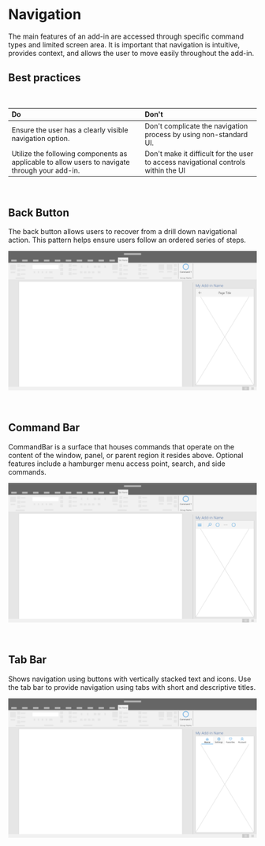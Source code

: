 # Navigation

The main features of an add-in are accessed through specific command types and limited screen area. It is important that navigation is intuitive, provides context, and allows the user to move easily throughout the add-in.

## Best practices

<br/>

| Do    | Don't |
| :---- | :---- |
| Ensure the user has a clearly visible navigation option. | Don't complicate the navigation process by using non-standard UI. 
| Utilize the following components as applicable to allow users to navigate through your add-in. | Don't make it difficult for the user to access navigational controls within the UI

<br/>

## Back Button

The back button allows users to recover from a drill down navigational action. This pattern helps ensure users follow an ordered series of steps.  

![Back Button - Specifications for desktop task pane](../images/add-in-back-button.png
)

<br/>

## Command Bar

CommandBar is a surface that houses commands that operate on the content of the window, panel, or parent region it resides above. Optional features include a hamburger menu access point, search, and side commands.

![Commands - Specifications for desktop task pane](../images/add-in-command-bar.png)

<br/>

## Tab Bar

Shows navigation using buttons with vertically stacked text and icons. Use the tab bar to provide navigation using tabs with short and descriptive titles.

![Tab Bar - Specifications for desktop task pane](../images/add-in-tab-bar.png)
